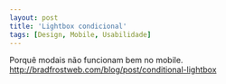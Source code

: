 ```yaml
---
layout: post
title: 'Lightbox condicional'
tags: [Design, Mobile, Usabilidade]
---
```


Porquê modais não funcionam bem no mobile.<br>
<http://bradfrostweb.com/blog/post/conditional-lightbox>
